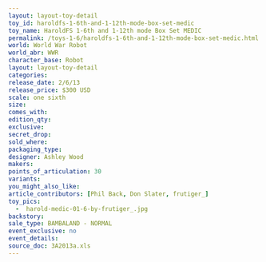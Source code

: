 ```yaml
---
layout: layout-toy-detail 
toy_id: haroldfs-1-6th-and-1-12th-mode-box-set-medic
toy_name: HaroldFS 1-6th and 1-12th mode Box Set MEDIC
permalink: /toys-1-6/haroldfs-1-6th-and-1-12th-mode-box-set-medic.html
world: World War Robot
world_abr: WWR
character_base: Robot
layout: layout-toy-detail
categories: 
release_date: 2/6/13
release_price: $300 USD
scale: one sixth
size: 
comes_with: 
edition_qty: 
exclusive: 
secret_drop: 
sold_where: 
packaging_type: 
designer: Ashley Wood
makers: 
points_of_articulation: 30
variants: 
you_might_also_like: 
article_contributors: [Phil Back, Don Slater, frutiger_]
toy_pics: 
  -  harold-medic-01-6-by-frutiger_.jpg
backstory: 
sale_type: BAMBALAND - NORMAL
event_exclusive: no
event_details: 
source_doc: 3A2013a.xls
---
```

